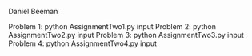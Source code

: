 Daniel Beeman

Problem 1: python AssignmentTwo1.py input
Problem 2: python AssignmentTwo2.py input
Problem 3: python AssignmentTwo3.py input
Problem 4: python AssignmentTwo4.py input
